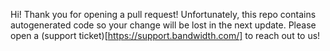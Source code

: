 Hi! Thank you for opening a pull request! Unfortunately, this repo contains autogenerated code so your change will be lost in the next update. Please open a (support ticket)[https://support.bandwidth.com/] to reach out to us!
